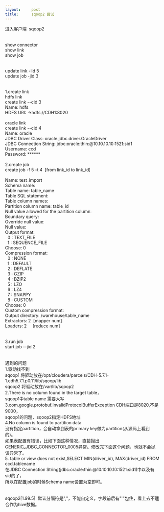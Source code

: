 ```yaml
---
layout:     post
title:      sqoop2 尝试
---
```

<div id="article_content" class="article_content clearfix csdn-tracking-statistics" data-pid="blog" data-mod="popu_307" data-dsm="post">
								            <link rel="stylesheet" href="https://csdnimg.cn/release/phoenix/template/css/ck_htmledit_views-f76675cdea.css">
						<div class="htmledit_views" id="content_views">
                
进入客户端  sqoop2<br><br><br>
show connector<br>
show link<br>
show job<br><br><br>
update link -lid 5<br>
update job -jid 3<br><br><br>
1.create link <br><span></span>hdfs link<br><span></span>create link --cid 3  <br><span></span>Name: hdfs<br><span></span>HDFS URI: -&gt;hdfs://CDH1:8020<br><span></span><br><span></span>oracle link<br><span></span>create link --cid 4<br><span></span>Name: oracle<br><span></span>JDBC Driver Class: oracle.jdbc.driver.OracleDriver<br><span></span>JDBC Connection String: jdbc:oracle:thin:@10.10.10.10:1521:sid1<br><span></span>Username: ccd<br><span></span>Password: ******<br><span></span><br>
2.create job<br><span></span>create job -f 5 -t 4  [from link_id to link_id]<br><span></span><br><span></span>Name: test_import<br><span></span>Schema name:<br><span></span>Table name: table_name<br><span></span>Table SQL statement:<br><span></span>Table column names:<br><span></span>Partition column name: table_id<br><span></span>Null value allowed for the partition column:<br><span></span>Boundary query:<br><span></span>Override null value:<br><span></span>Null value:<br><span></span>Output format:<br><span></span>  0 : TEXT_FILE<br><span></span>  1 : SEQUENCE_FILE<br><span></span>Choose: 0<br><span></span>Compression format:<br><span></span>  0 : NONE<br><span></span>  1 : DEFAULT<br><span></span>  2 : DEFLATE<br><span></span>  3 : GZIP<br><span></span>  4 : BZIP2<br><span></span>  5 : LZO<br><span></span>  6 : LZ4<br><span></span>  7 : SNAPPY<br><span></span>  8 : CUSTOM<br><span></span>Choose: 0<br><span></span>Custom compression format:<br><span></span>Output directory: /warehouse/table_name<br><span></span>Extractors: 2  [mapper num]<br><span></span>Loaders: 2     [reduce num]<br><br><br>
3.run job<br><span></span>start job --jid 2<br><span></span><br><span></span><br>
遇到的问题<br>
1.驱动找不到<br><span></span>sqoop1 将驱动放在/opt/cloudera/parcels/CDH-5.7.1-1.cdh5.7.1.p0.11/lib/sqoop/lib<br><span></span>sqoop2 将驱动放在/var/lib/sqoop2<span>
</span><br>
2.There is no column found in the target table， <br><span></span>sqoop1中table name 需要大写<br>
3.com.google.protobuf.InvalidProtocolBufferException CDH端口是8020,不是9000，<br><span></span>sqoop1的问题，sqoop2指定HDFS地址<br>
4.No column is found to partition data<br><span></span>没有指定partition，会自动拿到表的primary key做为partition(从源码上看到的)。<br><span></span>如果表配置有错误，比如下面这种情况，直接抛出GENERIC_JDBC_CONNECTOR_0005异常。修改完下面这个问题，也就不会抛该异常了。<br>
5. table or view does not exist,SELECT MIN(driver_id), MAX(driver_id) FROM ccd.tablename<br><span></span>在JDBC Connection String(jdbc:oracle:thin:@10.10.10.10:1521:sid1)中以及有sid的了，<br><span></span>所以在配置job的时候Schema name设置为空即可。<br><br><br>
sqoop2[1.99.5]  默认分隔符是","，不能自定义，字段前后有"'"包住，看上去不适合作为hive数据。
            </div>
                </div>